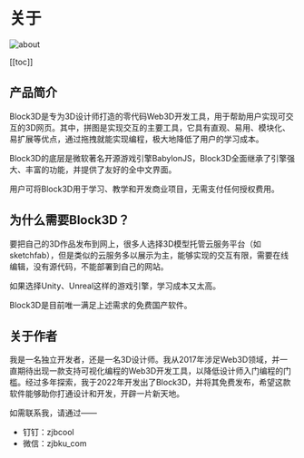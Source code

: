 # 关于

![about](https://cdn.zjbku.com/about-1.jpg)

[[toc]]

## 产品简介

Block3D是专为3D设计师打造的零代码Web3D开发工具，用于帮助用户实现可交互的3D网页。其中，拼图是实现交互的主要工具，它具有直观、易用、模块化、易扩展等优点，通过拖拽就能实现编程，极大地降低了用户的学习成本。

Block3D的底层是微软著名开源游戏引擎BabylonJS，Block3D全面继承了引擎强大、丰富的功能，并提供了友好的全中文界面。

用户可将Block3D用于学习、教学和开发商业项目，无需支付任何授权费用。

## 为什么需要Block3D？

要把自己的3D作品发布到网上，很多人选择3D模型托管云服务平台（如sketchfab），但是类似的云服务多以展示为主，能够实现的交互有限，需要在线编辑，没有源代码，不能部署到自己的网站。

如果选择Unity、Unreal这样的游戏引擎，学习成本又太高。

Block3D是目前唯一满足上述需求的免费国产软件。

## 关于作者

我是一名独立开发者，还是一名3D设计师。我从2017年涉足Web3D领域，并一直期待出现一款支持可视化编程的Web3D开发工具，以降低设计师入门编程的门槛。经过多年探索，我于2022年开发出了Block3D，并将其免费发布，希望这款软件能够助你打通设计和开发，开辟一片新天地。

如需联系我，请通过——
- 钉钉：zjbcool
- 微信：zjbku_com

